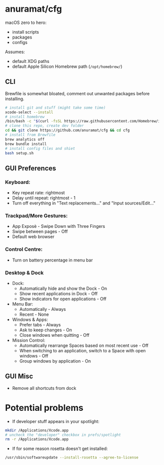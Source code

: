 # anuramat/cfg

macOS zero to hero:
- install scripts
- packages
- configs

Assumes:
- default XDG paths
- default Apple Silicon Homebrew path (`/opt/homebrew/`)

## CLI 

Brewfile is somewhat bloated, comment out unwanted packages before installing.

```sh
# install git and stuff (might take some time)
xcode-select --install
# install homebrew
/bin/bash -c "$(curl -fsSL https://raw.githubusercontent.com/Homebrew/install/HEAD/install.sh)"
# clone this repo, create dev folder
cd && git clone https://github.com/anuramat/cfg && cd cfg
# install from Brewfile
brew analytics off
brew bundle install
# install config files and shiet
bash setup.sh
```

## GUI Preferences 

### Keyboard:
- Key repeat rate: rightmost
- Delay until repeat: rightmost - 1
- Turn off everything in "Text replacements..." and "Input sources/Edit..."

### Trackpad/More Gestures:
- App Exposè - Swipe Down with Three Fingers
- Swipe between pages - Off
- Default web browser

### Control Centre:
- Turn on battery percentage in menu bar

### Desktop & Dock
- Dock:
    - Automatically hide and show the Dock - On
    - Show recent applications in Dock - Off
    - Show indicators for open applications - Off
- Menu Bar:
    - Automatically - Always
    - Recent - None
- Windows & Apps:
    - Prefer tabs - Always
    - Ask to keep changes - On
    - Close windows when quitting - Off
- Mission Control:
    - Automatically rearrange Spaces based on most recent use - Off
    - When switching to an application, switch to a Space with open windows - 
    Off
    - Group windows by application - On

## GUI Misc

- Remove all shortcuts from dock

# Potential problems

- If developer stuff appears in your spotlight:
```sh
mkdir /Applications/Xcode.app
# uncheck the "developer" checkbox in prefs/spotlight
rm -r /Applications/Xcode.app
```

- If for some reason rosetta doesn't get installed:
```sh
/usr/sbin/softwareupdate --install-rosetta --agree-to-license
```

